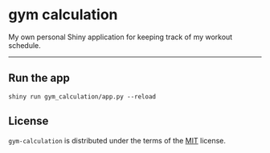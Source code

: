 # gym calculation

My own personal Shiny application for keeping track of my workout schedule. 

-----

## Run the app

```console
shiny run gym_calculation/app.py --reload
```

## License

`gym-calculation` is distributed under the terms of the [MIT](https://spdx.org/licenses/MIT.html) license.
